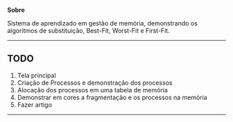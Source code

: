 ﻿**Sobre**

Sistema de aprendizado em gestão de memória, demonstrando os algoritmos de substituição, Best-Fit, Worst-Fit e First-Fit.

---

## TODO

1. Tela principal
2. Criação de Processos e demonstração dos processos
3. Alocação dos processos em uma tabela de memória
4. Demonstrar em cores a fragmentação e os processos na memória
5. Fazer artigo

---